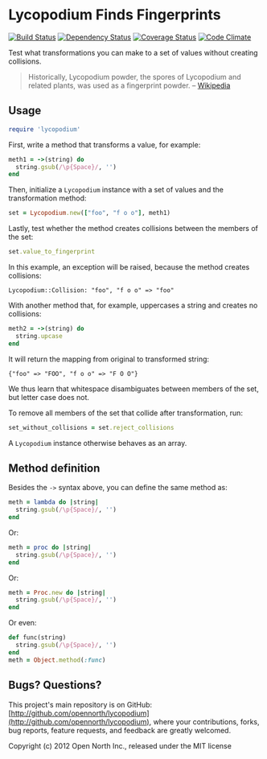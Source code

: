 # Lycopodium Finds Fingerprints

[![Build Status](https://secure.travis-ci.org/opennorth/lycopodium.png)](http://travis-ci.org/opennorth/lycopodium)
[![Dependency Status](https://gemnasium.com/opennorth/lycopodium.png)](https://gemnasium.com/opennorth/lycopodium)
[![Coverage Status](https://coveralls.io/repos/opennorth/lycopodium/badge.png?branch=master)](https://coveralls.io/r/opennorth/lycopodium)
[![Code Climate](https://codeclimate.com/github/opennorth/lycopodium.png)](https://codeclimate.com/github/opennorth/lycopodium)

Test what transformations you can make to a set of values without creating collisions.

> Historically, Lycopodium powder, the spores of Lycopodium and related plants, was used as a fingerprint powder. – [Wikipedia](http://en.wikipedia.org/wiki/Fingerprint_powder#Composition)

## Usage

```ruby
require 'lycopodium'
```

First, write a method that transforms a value, for example:

```ruby
meth1 = ->(string) do
  string.gsub(/\p{Space}/, '')
end
```

Then, initialize a `Lycopodium` instance with a set of values and the transformation method:

```ruby
set = Lycopodium.new(["foo", "f o o"], meth1)
```

Lastly, test whether the method creates collisions between the members of the set:

```ruby
set.value_to_fingerprint
```

In this example, an exception will be raised, because the method creates collisions:

    Lycopodium::Collision: "foo", "f o o" => "foo"

With another method that, for example, uppercases a string and creates no collisions:

```ruby
meth2 = ->(string) do
  string.upcase
end
```

It will return the mapping from original to transformed string:

    {"foo" => "FOO", "f o o" => "F O O"}

We thus learn that whitespace disambiguates between members of the set, but letter case does not.

To remove all members of the set that collide after transformation, run:

```ruby
set_without_collisions = set.reject_collisions
```

A `Lycopodium` instance otherwise behaves as an array.

## Method definition

Besides the `->` syntax above, you can define the same method as:

```ruby
meth = lambda do |string|
  string.gsub(/\p{Space}/, '')
end
```

Or:

```ruby
meth = proc do |string|
  string.gsub(/\p{Space}/, '')
end
```

Or:

```ruby
meth = Proc.new do |string|
  string.gsub(/\p{Space}/, '')
end
```

Or even:

```ruby
def func(string)
  string.gsub(/\p{Space}/, '')
end
meth = Object.method(:func)
```

## Bugs? Questions?

This project's main repository is on GitHub: [http://github.com/opennorth/lycopodium](http://github.com/opennorth/lycopodium), where your contributions, forks, bug reports, feature requests, and feedback are greatly welcomed.

Copyright (c) 2012 Open North Inc., released under the MIT license
